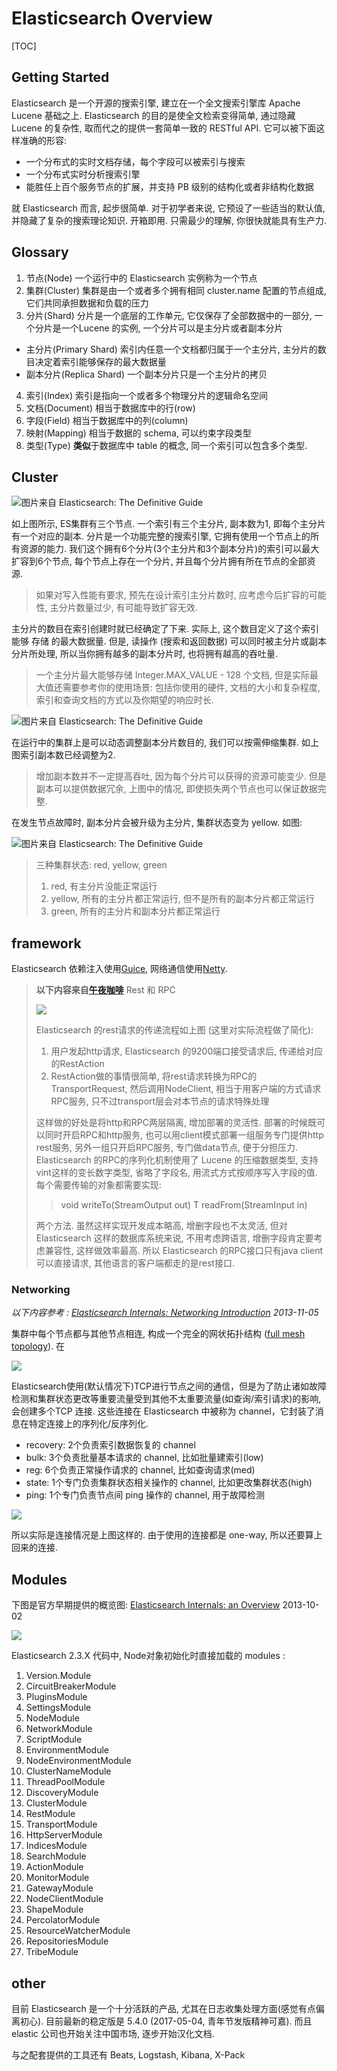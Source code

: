 # Elasticsearch Overview

[TOC]

## Getting Started

Elasticsearch 是一个开源的搜索引擎, 建立在一个全文搜索引擎库 Apache Lucene 基础之上. Elasticsearch 的目的是使全文检索变得简单, 通过隐藏 Lucene 的复杂性, 取而代之的提供一套简单一致的 RESTful API. 它可以被下面这样准确的形容:

+ 一个分布式的实时文档存储，每个字段可以被索引与搜索
+ 一个分布式实时分析搜索引擎
+ 能胜任上百个服务节点的扩展，并支持 PB 级别的结构化或者非结构化数据

就 Elasticsearch 而言, 起步很简单. 对于初学者来说, 它预设了一些适当的默认值, 并隐藏了复杂的搜索理论知识. 开箱即用. 只需最少的理解, 你很快就能具有生产力.

## Glossary

1. 节点(Node) 一个运行中的 Elasticsearch 实例称为一个节点
2. 集群(Cluster) 集群是由一个或者多个拥有相同 cluster.name 配置的节点组成, 它们共同承担数据和负载的压力
3. 分片(Shard) 分片是一个底层的工作单元, 它仅保存了全部数据中的一部分, 一个分片是一个Lucene 的实例, 一个分片可以是主分片或者副本分片

  + 主分片(Primary Shard) 索引内任意一个文档都归属于一个主分片, 主分片的数目决定着索引能够保存的最大数据量
  + 副本分片(Replica Shard) 一个副本分片只是一个主分片的拷贝
4. 索引(Index) 索引是指向一个或者多个物理分片的逻辑命名空间
5. 文档(Document)  相当于数据库中的行(row)
6. 字段(Field) 相当于数据库中的列(column)
7. 映射(Mapping) 相当于数据的 schema, 可以约束字段类型
8. 类型(Type) **类似**于数据库中 table 的概念, 同一个索引可以包含多个类型.

## Cluster

![图片来自 Elasticsearch: The Definitive Guide](../img/elasticsearch/01-overview/0101.png)

如上图所示, ES集群有三个节点. 一个索引有三个主分片, 副本数为1, 即每个主分片有一个对应的副本. 分片是一个功能完整的搜索引擎, 它拥有使用一个节点上的所有资源的能力. 我们这个拥有6个分片(3个主分片和3个副本分片)的索引可以最大扩容到6个节点, 每个节点上存在一个分片, 并且每个分片拥有所在节点的全部资源.

> 如果对写入性能有要求, 预先在设计索引主分片数时, 应考虑今后扩容的可能性, 主分片数量过少, 有可能导致扩容无效.

主分片的数目在索引创建时就已经确定了下来. 实际上, 这个数目定义了这个索引能够 存储 的最大数据量. 但是, 读操作 (搜索和返回数据) 可以同时被主分片或副本分片所处理, 所以当你拥有越多的副本分片时, 也将拥有越高的吞吐量.

> 一个主分片最大能够存储 Integer.MAX_VALUE - 128 个文档, 但是实际最大值还需要参考你的使用场景: 包括你使用的硬件, 文档的大小和复杂程度, 索引和查询文档的方式以及你期望的响应时长.

![图片来自 Elasticsearch: The Definitive Guide](../img/elasticsearch/01-overview/0102.png)

在运行中的集群上是可以动态调整副本分片数目的, 我们可以按需伸缩集群.  如上图索引副本数已经调整为2.

> 增加副本数并不一定提高吞吐, 因为每个分片可以获得的资源可能变少. 但是副本可以提供数据冗余, 上图中的情况, 即使损失两个节点也可以保证数据完整.

在发生节点故障时, 副本分片会被升级为主分片, 集群状态变为 yellow. 如图:

![图片来自 Elasticsearch: The Definitive Guide](../img/elasticsearch/01-overview/0103.png)

> 三种集群状态: red, yellow, green
> 1. red, 有主分片没能正常运行
> 2. yellow, 所有的主分片都正常运行, 但不是所有的副本分片都正常运行
> 3. green, 所有的主分片和副本分片都正常运行

## framework

Elasticsearch 依赖注入使用[Guice](https://github.com/google/guice), 网络通信使用[Netty](https://github.com/netty/netty).

> **以下内容来自[午夜咖啡](http://jolestar.com)**
> Rest 和 RPC
>
> ![](../img/elasticsearch/01-overview/elasticsearch-rest.jpg)
>
> Elasticsearch 的rest请求的传递流程如上图 (这里对实际流程做了简化):
>
> 1. 用户发起http请求, Elasticsearch 的9200端口接受请求后, 传递给对应的RestAction
> 2. RestAction做的事情很简单, 将rest请求转换为RPC的TransportRequest, 然后调用NodeClient, 相当于用客户端的方式请求RPC服务, 只不过transport层会对本节点的请求特殊处理
>
> 这样做的好处是将http和RPC两层隔离, 增加部署的灵活性. 部署的时候既可以同时开启RPC和http服务, 也可以用client模式部署一组服务专门提供http rest服务, 另外一组只开启RPC服务, 专门做data节点, 便于分担压力.
> Elasticsearch 的RPC的序列化机制使用了 Lucene 的压缩数据类型, 支持vint这样的变长数字类型, 省略了字段名, 用流式方式按顺序写入字段的值. 每个需要传输的对象都需要实现:
> > void writeTo(StreamOutput out) 
> > T readFrom(StreamInput in) 
>
> 两个方法. 虽然这样实现开发成本略高, 增删字段也不太灵活, 但对 Elasticsearch 这样的数据库系统来说, 不用考虑跨语言, 增删字段肯定要考虑兼容性, 这样做效率最高. 所以 Elasticsearch 的RPC接口只有java client可以直接请求, 其他语言的客户端都走的是rest接口.

### Networking

*以下内容参考 : [Elasticsearch Internals: Networking Introduction](https://www.elastic.co/blog/found-elasticsearch-networking) 2013-11-05*

集群中每个节点都与其他节点相连, 构成一个完全的网状拓扑结构 ([full mesh topology](https://en.wikipedia.org/wiki/Network_topology#Mesh)). 在

![](../img/elasticsearch/01-overview/0104.png)

Elasticsearch使用(默认情况下)TCP进行节点之间的通信，但是为了防止诸如故障检测和集群状态更改等重要流量受到其他不太重要流量(如查询/索引请求)的影响, 会创建多个TCP 连接. 这些连接在 Elasticsearch 中被称为 channel，它封装了消息在特定连接上的序列化/反序列化.

+ recovery: 2个负责索引数据恢复的 channel
+ bulk: 3个负责批量基本请求的 channel, 比如批量建索引(low)
+ reg: 6个负责正常操作请求的 channel, 比如查询请求(med)
+ state: 1个专门负责集群状态相关操作的 channel, 比如更改集群状态(high)
+ ping: 1个专门负责节点间 ping 操作的 channel, 用于故障检测

![](../img/elasticsearch/01-overview/0105.png)

所以实际是连接情况是上图这样的. 由于使用的连接都是 one-way, 所以还要算上回来的连接.

## Modules

下图是官方早期提供的概览图: [Elasticsearch Internals: an Overview](https://www.elastic.co/blog/found-elasticsearch-internals) 2013-10-02

![](../img/elasticsearch/01-overview/0106.png)

Elasticsearch 2.3.X 代码中, Node对象初始化时直接加载的 modules :

1. Version.Module
2. CircuitBreakerModule
3. PluginsModule
4. SettingsModule
5. NodeModule
6. NetworkModule
7. ScriptModule
8. EnvironmentModule
9. NodeEnvironmentModule
10. ClusterNameModule
11. ThreadPoolModule
12. DiscoveryModule
13. ClusterModule
14. RestModule
15. TransportModule
16. HttpServerModule
17. IndicesModule
18. SearchModule
19. ActionModule
20. MonitorModule
21. GatewayModule
22. NodeClientModule
23. ShapeModule
24. PercolatorModule
25. ResourceWatcherModule
26. RepositoriesModule
27. TribeModule


## other

目前 Elasticsearch 是一个十分活跃的产品, 尤其在日志收集处理方面(感觉有点偏离初心). 目前最新的稳定版是 5.4.0 (2017-05-04, 青年节发版精神可嘉). 而且 elastic 公司也开始关注中国市场, 逐步开始汉化文档.

与之配套提供的工具还有 Beats, Logstash, Kibana, X-Pack